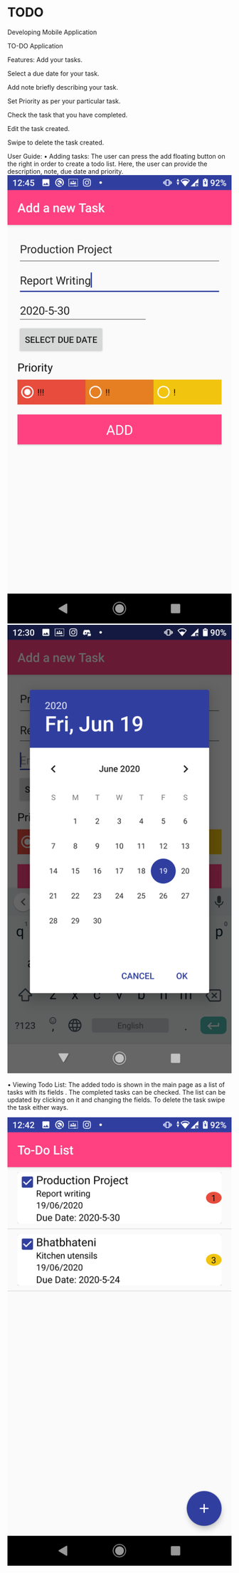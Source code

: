 # TODO

Developing Mobile Application

TO-DO Application

Features:
Add your tasks.

Select a due date for your task.

Add note briefly describing your task.

Set Priority as per your particular task.

Check the task that you have completed.

Edit the task created.

Swipe to delete the task created.

User Guide:
•	Adding tasks: 
The user can press the add floating button on the right in order to create a todo list. Here, the user can provide the description, note, due date and priority.
![Adding tasks](screenshots/2.png)
![Setting date](screenshots/1.png)

•	Viewing Todo List:
The added todo is shown in the main page as a list of tasks with its fields .
The completed tasks can be checked.
The list can be updated by clicking on it and changing the fields.
To delete the task swipe the task either ways.

![Task list](screenshots/3.png)
